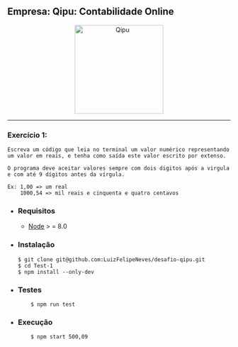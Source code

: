 ## Empresa: Qipu: Contabilidade Online

<p align="center">
  <a href="https://www.qipu.com.br/">
      <img src="https://cdnimg.qipu.com.br/static/website/img/qipu-logo-purple.png" alt="Qipu" width="200px"/>
  </a>
</p>

___

### Exercício 1:

    Escreva um código que leia no terminal um valor numérico representando um valor em reais, e tenha como saída este valor escrito por extenso. 
    
    O programa deve aceitar valores sempre com dois digitos após a virgula e com até 9 dígitos antes da vírgula.

    Ex: 1,00 => um real
        1000,54 => mil reais e cinquenta e quatro centavos

- ### Requisitos
  - [Node]((https://nodejs.org/en/download/)) > = 8.0
- ### Instalação
  ```
  $ git clone git@github.com:LuizFelipeNeves/desafio-qipu.git
  $ cd Test-1
  $ npm install --only-dev
  ```

- ### Testes
    ```
        $ npm run test
    ```
- ### Execução
    ```
        $ npm start 500,09
    ```
